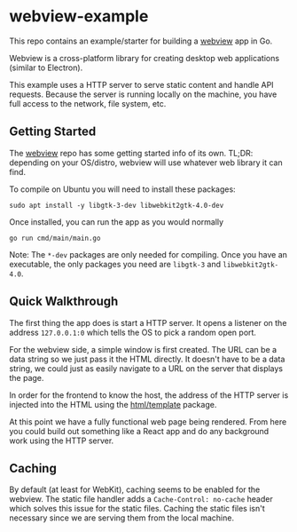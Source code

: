 # webview-example

This repo contains an example/starter for building a [webview](https://github.com/webview/webview) app in Go.

Webview is a cross-platform library for creating desktop web applications (similar to Electron).

This example uses a HTTP server to serve static content and handle API requests. Because the server is running locally on the machine, you have full access to the network, file system, etc.

## Getting Started

The [webview](https://github.com/webview/webview) repo has some getting started info of its own. TL;DR: depending on your OS/distro, webview will use whatever web library it can find.

To compile on Ubuntu you will need to install these packages:

```
sudo apt install -y libgtk-3-dev libwebkit2gtk-4.0-dev
```

Once installed, you can run the app as you would normally

```
go run cmd/main/main.go
```

Note: The `*-dev` packages are only needed for compiling. Once you have an executable, the only packages
you need are `libgtk-3` and `libwebkit2gtk-4.0`.

## Quick Walkthrough

The first thing the app does is start a HTTP server. It opens a listener on the address `127.0.0.1:0` which tells the OS to pick a random open port.

For the webview side, a simple window is first created. The URL can be a data string so we just pass it the HTML directly. It doesn't have to be a data string, we could just as easily navigate to a URL on the server that displays the page.

In order for the frontend to know the host, the address of the HTTP server is injected into the HTML using the [html/template](https://pkg.go.dev/html/template) package.

At this point we have a fully functional web page being rendered. From here you could build out something like a React app and do any background work using the HTTP server.

## Caching

By default (at least for WebKit), caching seems to be enabled for the webview. The static file handler adds a `Cache-Control: no-cache` header which solves this issue for the static files. Caching the static files isn't necessary since we are serving them from the local machine.